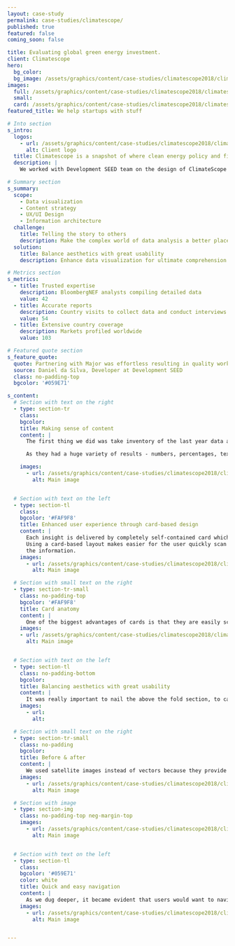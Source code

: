 ```yaml
---
layout: case-study
permalink: case-studies/climatescope/
published: true
featured: false
coming_soon: false

title: Evaluating global green energy investment.
client: Climatescope
hero:
  bg_color:
  bg_image: /assets/graphics/content/case-studies/climatescope2018/climatescope2018-hero-back.jpg
images:
  full: /assets/graphics/content/case-studies/climatescope2018/climatescope2018-hero.png
  small:
  card: /assets/graphics/content/case-studies/climatescope2018/climatescope2018-hero.png
featured_title: We help startups with stuff

# Into section
s_intro:
  logos:
    - url: /assets/graphics/content/case-studies/climatescope2018/climatescope2018-logo.png
      alt: Client logo
  title: Climatescope is a snapshot of where clean energy policy and finance stand today.
  description: |
    We worked with Development SEED team on the design of ClimateScope with a focus on providing a better, user-friendlier data experience.

# Summary section
s_summary:
  scope:
    - Data visualization
    - Content strategy
    - UX/UI Design
    - Information architecture
  challenge:
    title: Telling the story to others
    description: Make the complex world of data analysis a better place for the user, empowering them with confidence when investing.
  solution:
    title: Balance aesthetics with great usability
    description: Enhance data visualization for ultimate comprehension through a 0% boring UI.

# Metrics section
s_metrics:
  - title: Trusted expertise
    description: BloombergNEF analysts compiling detailed data
    value: 42
  - title: Accurate reports
    description: Country visits to collect data and conduct interviews
    value: 54
  - title: Extensive country coverage
    description: Markets profiled worldwide
    value: 103

# Featured quote section
s_feature_quote:
  quote: Partnering with Major was effortless resulting in quality work. It felt like we were working side by side.
  source: Daniel da Silva, Developer at Development SEED
  class: no-padding-top
  bgcolor: '#059E71'

s_content:
  # Section with text on the right
  - type: section-tr
    class:
    bgcolor:
    title: Making sense of content
    content: |
      The first thing we did was take inventory of the last year data and set out to bring consistency to all the information being displayed.

      As they had a huge variety of results - numbers, percentages, text, charts, tables - this was a core problem we needed to address.

    images:
      - url: /assets/graphics/content/case-studies/climatescope2018/climatescope2018-cards.png
        alt: Main image


  # Section with text on the left
  - type: section-tl
    class:
    bgcolor: '#FAF9F8'
    title: Enhanced user experience through card-based design
    content: |
      Each insight is delivered by completely self-contained card which maintain the same content structure, only differing in color by topic. It looks clean and tidy.
      Using a card-based layout makes easier for the user quickly scan the page and comprehend
      the information.
    images:
      - url: /assets/graphics/content/case-studies/climatescope2018/climatescope2018-mockups.png
        alt: Main image

  # Section with small text on the right
  - type: section-tr-small
    class: no-padding-top
    bgcolor: '#FAF9F8'
    title: Card anatomy
    content: |
      One of the biggest advantages of cards is that they are easily scaled up or down, allowing us to design a single aesthetic across multiple devices and to secure a consistent experience regardless of the device.
    images:
    - url: /assets/graphics/content/case-studies/climatescope2018/climatescope2018-card-anatomy.png
      alt: Main image


  # Section with text on the left
  - type: section-tl
    class: no-padding-bottom
    bgcolor:
    title: Balancing aesthetics with great usability
    content: |
      It was really important to nail the above the fold section, to capture the user’s attention ensuring that they’ll engage with the rest of the experience as it unfolds below.
    images:
      - url:
        alt:

  # Section with small text on the right
  - type: section-tr-small
    class: no-padding
    bgcolor:
    title: Before & after
    content: |
      We used satellite images instead of vectors because they provide the user with a more vivid geographic understanding of the country – borders, coast and environment.
    images:
      - url: /assets/graphics/content/case-studies/climatescope2018/climatescope2018-site-hero.png
        alt: Main image

  # Section with image
  - type: section-img
    class: no-padding-top neg-margin-top
    images:
      - url: /assets/graphics/content/case-studies/climatescope2018/climatescope2018-site-country.png
        alt: Main image


  # Section with text on the left
  - type: section-tl
    class:
    bgcolor: '#059E71'
    color: white
    title: Quick and easy navigation
    content: |
      As we dug deeper, it became evident that users would want to navigate through the content by sections. Instead finding the desired content by scrolling down, we opted for a more convenient user experience: housing indicators in a sticky navigation and section anchors, keeping data indicators in easy reach and enabling them to jump between them very quickly.
    images:
      - url: /assets/graphics/content/case-studies/climatescope2018/climatescope2018-page.png
        alt: Main image


---
```

